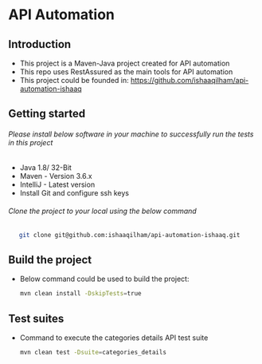 # API Automation

## Introduction

* This project is a Maven-Java project created for API automation
* This repo uses RestAssured as the main tools for API automation
* This project could be founded in: https://github.com/ishaaqilham/api-automation-ishaaq

## Getting started
###### Please install below software in your machine to successfully run the tests in this project
* Java 1.8/ 32-Bit
* Maven - Version 3.6.x
* IntelliJ - Latest version
* Install Git and configure ssh keys
###### Clone the project to your local using the below command
```bash
   git clone git@github.com:ishaaqilham/api-automation-ishaaq.git
   ```

## Build the project
* Below command could be used to build the project:
  ```bash
  mvn clean install -DskipTests=true
  ```

## Test suites
* Command to execute the categories details API test suite
  ```bash
  mvn clean test -Dsuite=categories_details
  ```